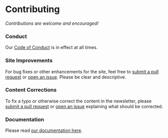 # Contributing

*Contributions are welcome and encouraged!*

### Conduct

Our [Code of Conduct](https://github.com/techworkersco/techworkersco.github.io/blob/master/.github/CODE_OF_CONDUCT.md) is in effect at all times.

### Site Improvements

For bug fixes or other enhancements for the site, feel free to [submit a pull request](https://github.com/techworkersco/techworkersco.github.io/compare) or [open an issue](https://github.com/techworkersco/techworkersco.github.io/issues/new). Please be clear and descriptive.

### Content Corrections

To fix a typo or otherwise correct the content in the newsletter, please [submit a pull request](https://github.com/techworkersco/techworkersco.github.io/compare) or [open an issue](https://github.com/techworkersco/techworkersco.github.io/issues/new) explaining what should be corrected.

### Documentation

Please read [our documentation here](https://github.com/techworkersco/techworkersco.github.io/blob/master/.github/DOCUMENTATION.md).
